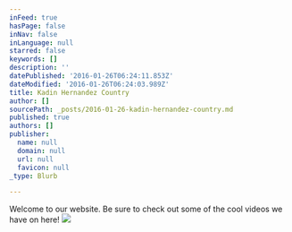 ```yaml
---
inFeed: true
hasPage: false
inNav: false
inLanguage: null
starred: false
keywords: []
description: ''
datePublished: '2016-01-26T06:24:11.853Z'
dateModified: '2016-01-26T06:24:03.989Z'
title: Kadin Hernandez Country
author: []
sourcePath: _posts/2016-01-26-kadin-hernandez-country.md
published: true
authors: []
publisher:
  name: null
  domain: null
  url: null
  favicon: null
_type: Blurb

---
```

Welcome to our website. Be sure to check out some of the cool videos we have on here!
![](https://the-grid-user-content.s3-us-west-2.amazonaws.com/6e9927f9-d79c-4930-bc3d-d68221aa96f0.png)